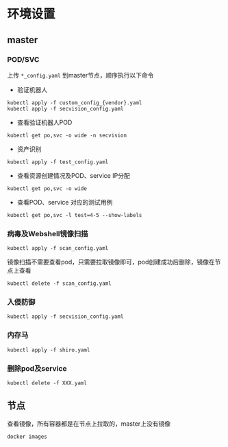 # 环境设置

## master

### POD/SVC

上传 `*_config.yaml` 到master节点，顺序执行以下命令

- 验证机器人

```shell
kubectl apply -f custom_config_{vendor}.yaml
kubectl apply -f secvision_config.yaml
```

- 查看验证机器人POD

```shell
kubectl get po,svc -o wide -n secvision
```

- 资产识别

```shell
kubectl apply -f test_config.yaml
```

- 查看资源创建情况及POD、service IP分配

```shell
kubectl get po,svc -o wide 
```

- 查看POD、service 对应的测试用例

```shell
kubectl get po,svc -l test=4-5 --show-labels
```

### 病毒及Webshell镜像扫描

```shell
kubectl apply -f scan_config.yaml
```

镜像扫描不需要查看pod，只需要拉取镜像即可，pod创建成功后删除，镜像在节点上查看

```shell
kubectl delete -f scan_config.yaml
```

### 入侵防御

```shell
kubectl apply -f secvision_config.yaml
```

### 内存马

```shell
kubectl apply -f shiro.yaml
```

### 删除pod及service
```shell
kubectl delete -f XXX.yaml
```

## 节点

查看镜像，所有容器都是在节点上拉取的，master上没有镜像

```shell
docker images
```
